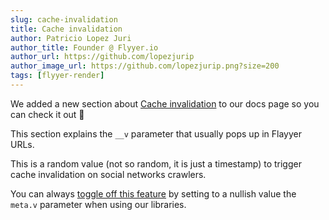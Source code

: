```yaml
---
slug: cache-invalidation
title: Cache invalidation
author: Patricio Lopez Juri
author_title: Founder @ Flyyer.io
author_url: https://github.com/lopezjurip
author_image_url: https://github.com/lopezjurip.png?size=200
tags: [flyyer-render]
---
```


We added a new section about [Cache invalidation](/docs/cache-invalidation) to our docs page so you can check it out 👀

This section explains the `__v` parameter that usually pops up in Flayyer URLs.

This is a random value (not so random, it is just a timestamp) to trigger cache invalidation on social networks crawlers.

You can always [toggle off this feature](/docs/cache-invalidation#toggling-off) by setting to a nullish value the `meta.v` parameter when using our libraries.

